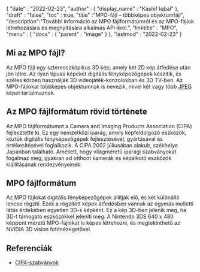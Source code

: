{
  "date" : "2022-02-23",
  "author" : {
    "display_name" : "Kashif Iqbal"
},
  "draft" : "false",
  "toc" : true,
  "title" :"MPO-fájl – többképes objektumfájl",
  "description":"További információ az MPO fájlformátumról és az MPO-fájlok létrehozására és megnyitására alkalmas API-król.",
  "linktitle" : "MPO",
  "menu" : {
    "docs" : {
      "parent" : "image"
}
},
  "lastmod" : "2022-02-23"
}

## Mi az MPO fájl?

Az MPO fájl egy sztereoszkópikus 3D kép, amely két 2D kép átfedése után jön létre. Az ilyen típusú képeket digitális fényképezőgépek készítik, és széles körben használják 3D videojáték-konzolokban és 3D TV-ben. Az MPO-fájlokat többképes objektumnak is nevezik, mivel két vagy több [JPEG](/hu/image/jpeg/) képet tartalmaznak.

## Az MPO fájlformátum rövid története

Az MPO fájlformátumot a Camera and Imaging Products Association (CIPA) fejlesztette ki. Ez egy nemzetközi iparág, amely képfeldolgozó eszközök, köztük digitális fényképezőgépek fejlesztésével, gyártásával és értékesítésével foglalkozik. A CIPA 2002 júliusában alakult, székhelye Japánban található. Amellett, hogy világméretű iparági szabványokat fogalmaz meg, gyakran ad otthont kamerák és képalkotó eszközök kiállításának rendezvényeinek.

## MPO fájlformátum

Az MPO fájlokat digitális fényképezőgépek állítják elő, és két különálló lencse rögzíti. Ezek a rögzített képek átfedésben vannak az egymás melletti látás érdekében egyetlen 3D-s képként. Ez a kép 3D-ben jelenik meg, ha 3D-t támogató eszközökkel jeleníti meg. A Nintendo 3DS 640 x 480 képpont méretű MPO-fájlokat is képes létrehozni, és megtekinthető az NVIDIA 3D vision fotónézegetővel.

## Referenciák ##

* [CIPA-szabványok](https://www.cipa.jp/e/std/std-sec.html)

